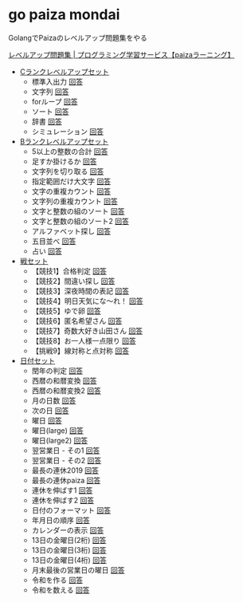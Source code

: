 # go paiza mondai

GolangでPaizaのレベルアップ問題集をやる

[レベルアップ問題集 | プログラミング学習サービス【paizaラーニング】](https://paiza.jp/works/mondai)

* [Cランクレベルアップセット](https://paiza.jp/works/mondai/c_rank_level_up_problems)
    * 標準入出力 [回答](cranklevelup/01/main.go)
    * 文字列 [回答](cranklevelup/02/main.go)
    * forループ [回答](cranklevelup/03/main.go)
    * ソート [回答](cranklevelup/04/main.go)
    * 辞書 [回答](cranklevelup/05/main.go)
    * シミュレーション [回答](cranklevelup/06/main.go)
* [Bランクレベルアップセット](https://paiza.jp/works/mondai/prob60/problem_index)
    * 5以上の整数の合計 [回答](branklevelup/01/main.go)
    * 足すか掛けるか [回答](branklevelup/02/main.go)
    * 文字列を切り取る [回答](branklevelup/03/main.go)
    * 指定範囲だけ大文字 [回答](branklevelup/04/main.go)
    * 文字の重複カウント [回答](branklevelup/05/main.go)
    * 文字列の重複カウント [回答](branklevelup/06/main.go)
    * 文字と整数の組のソート [回答](branklevelup/07/main.go)
    * 文字と整数の組のソート2 [回答](branklevelup/08/main.go)
    * アルファベット探し [回答](branklevelup/09/main.go)
    * 五目並べ [回答](branklevelup/10/main.go)
    * 占い [回答](branklevelup/11/main.go)
* [戦セット](https://paiza.jp/works/mondai/warset/problem_index)
    * 【競技1】合格判定 [回答](warset/01/main.go)
    * 【競技2】間違い探し [回答](warset/02/main.go)
    * 【競技3】深夜時間の表記 [回答](warset/03/main.go)
    * 【競技4】明日天気にな〜れ！ [回答](warset/04/main.go)
    * 【競技5】ゆで卵 [回答](warset/05/main.go)
    * 【競技6】匿名希望さん [回答](warset/06/main.go)
    * 【競技7】奇数大好き山田さん [回答](warset/07/main.go)
    * 【競技8】お一人様一点限り [回答](warset/08/main.go)
    * 【挑戦9】線対称と点対称 [回答](warset/09/main.go)
* [日付セット](https://paiza.jp/works/mondai/dateset/problem_index)
    * 閏年の判定 [回答](dateset/01/main.go)
    * 西暦の和暦変換 [回答](dateset/02/main.go)
    * 西暦の和暦変換2 [回答](dateset/03/main.go)
    * 月の日数 [回答](dateset/04/main.go)
    * 次の日 [回答](dateset/05/main.go)
    * 曜日 [回答](dateset/06/main.go)
    * 曜日(large) [回答](dateset/07/main.go)
    * 曜日(large2) [回答](dateset/08/main.go)
    * 翌営業日 - その1 [回答](dateset/09/main.go)
    * 翌営業日 - その2 [回答](dateset/10/main.go)
    * 最長の連休2019 [回答](dateset/11/main.go)
    * 最長の連休paiza [回答](dateset/12/main.go)
    * 連休を伸ばす1 [回答](dateset/13/main.go)
    * 連休を伸ばす2 [回答](dateset/14/main.go)
    * 日付のフォーマット [回答](dateset/15/main.go)
    * 年月日の順序 [回答](dateset/16/main.go)
    * カレンダーの表示 [回答](dateset/17/main.go)
    * 13日の金曜日(2桁) [回答](dateset/18/main.go)
    * 13日の金曜日(3桁) [回答](dateset/19/main.go)
    * 13日の金曜日(4桁) [回答](dateset/20/main.go)
    * 月末最後の営業日の曜日 [回答](dateset/21/main.go)
    * 令和を作る [回答](dateset/22/main.go)
    * 令和を数える [回答](dateset/23/main.go)
